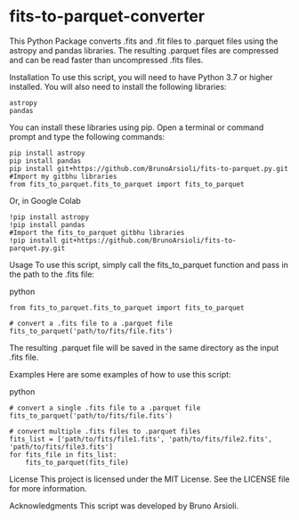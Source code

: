 # fits-to-parquet-converter
This Python Package converts .fits and .fit files to .parquet files using the astropy and pandas libraries. The resulting .parquet files are compressed and can be read faster than uncompressed .fits files.

Installation
To use this script, you will need to have Python 3.7 or higher installed. You will also need to install the following libraries:

```
astropy
pandas
```
You can install these libraries using pip. Open a terminal or command prompt and type the following commands:

```
pip install astropy
pip install pandas
pip install git+https://github.com/BrunoArsioli/fits-to-parquet.py.git
#Import my gitbhu libraries
from fits_to_parquet.fits_to_parquet import fits_to_parquet
```

Or, in Google Colab
```
!pip install astropy
!pip install pandas
#Import the fits_to_parquet gitbhu libraries
!pip install git+https://github.com/BrunoArsioli/fits-to-parquet.py.git
```

Usage
To use this script, simply call the fits_to_parquet function and pass in the path to the .fits file:

python
```
from fits_to_parquet.fits_to_parquet import fits_to_parquet

# convert a .fits file to a .parquet file
fits_to_parquet('path/to/fits/file.fits')
```

The resulting .parquet file will be saved in the same directory as the input .fits file.

Examples
Here are some examples of how to use this script:

python
```
# convert a single .fits file to a .parquet file
fits_to_parquet('path/to/fits/file.fits')

# convert multiple .fits files to .parquet files
fits_list = ['path/to/fits/file1.fits', 'path/to/fits/file2.fits', 'path/to/fits/file3.fits']
for fits_file in fits_list:
    fits_to_parquet(fits_file)
```

License
This project is licensed under the MIT License. See the LICENSE file for more information.

Acknowledgments
This script was developed by Bruno Arsioli.
